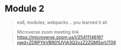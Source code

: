 # Module 2

> es6, modules, webpacks .. you learned it all.


> Microverse zoom meeting link
https://microverse.zoom.us/j/2541114616?pwd=ZDRPYkVBR01UVjA3Q2xzZ2ZQMSsrUT09